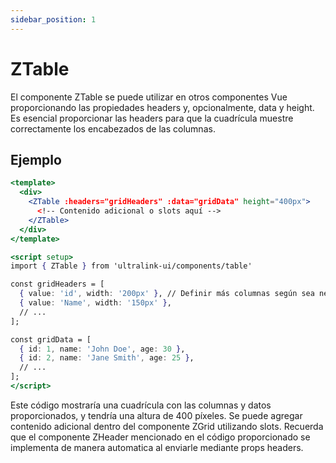 ```yaml
---
sidebar_position: 1
---
```


# ZTable

El componente ZTable se puede utilizar en otros componentes Vue proporcionando las propiedades headers y, opcionalmente, data y height. Es esencial proporcionar las headers para que la cuadrícula muestre correctamente los encabezados de las columnas.


## Ejemplo

```jsx title="ultralink-ui/components/table"
<template>
  <div>
    <ZTable :headers="gridHeaders" :data="gridData" height="400px">
      <!-- Contenido adicional o slots aquí -->
    </ZTable>
  </div>
</template>

<script setup>
import { ZTable } from 'ultralink-ui/components/table'

const gridHeaders = [
  { value: 'id', width: '200px' }, // Definir más columnas según sea necesario
  { value: 'Name', width: '150px' },
  // ...
];

const gridData = [
  { id: 1, name: 'John Doe', age: 30 },
  { id: 2, name: 'Jane Smith', age: 25 },
  // ...
];
</script>

```

Este código mostraría una cuadrícula con las columnas y datos proporcionados, y tendría una altura de 400 píxeles. Se puede agregar contenido adicional dentro del componente ZGrid utilizando slots. Recuerda que el componente ZHeader mencionado en el código proporcionado se implementa de manera automatica al enviarle mediante props headers.